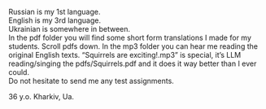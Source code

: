 Russian is my 1st language.
<br>
English is my 3rd language.
<br>
Ukrainian is somewhere in between.
<br>
In the pdf folder you will find some short form translations I made for my students.
Scroll pdfs down.
In the mp3 folder you can hear me reading the original English texts.
“Squirrels are exciting!.mp3” is special, it’s LLM reading/singing the pdfs/Squirrels.pdf and it does it way better than I ever could.
<br>
Do not hesitate to send me any test assignments.

36 y.o. Kharkiv, Ua.
